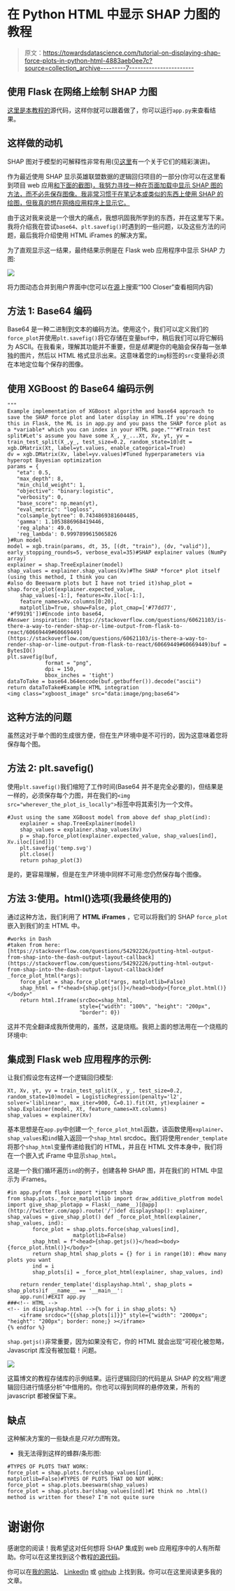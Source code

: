 # 在 Python HTML 中显示 SHAP 力图的教程

> 原文：<https://towardsdatascience.com/tutorial-on-displaying-shap-force-plots-in-python-html-4883aeb0ee7c?source=collection_archive---------7----------------------->

## 使用 Flask 在网络上绘制 SHAP 力图

[这里是本教程的](https://github.com/yi-ye-zhi-qiu/shaphtml)源代码，这样你就可以跟着做了，你可以运行`app.py`来查看结果。

## 这样做的动机

SHAP 图对于模型的可解释性非常有用(见[这里](https://www.youtube.com/watch?v=ngOBhhINWb8)有一个关于它们的精彩演讲)。

作为最近使用 SHAP 显示英雄联盟数据的逻辑回归项目的一部分(你可以在这里看到项目 web 应用[和下面的截图)，我努力寻找一种在页面加载中显示 SHAP 图的方法，而不必先保存图像。我非常习惯于在笔记本或类似的东西上使用 SHAP 的绘图，但我真的想在网络应用程序上显示它。](http://liamisaacs.com/league)

由于这对我来说是一个很大的痛点，我想巩固我所学到的东西，并在这里写下来。我将介绍我在尝试`base64`、`plt.savefig()`时遇到的一些问题，以及这些方法的问题，最后我将介绍使用 HTML iFrames 的解决方案。

为了直观显示这一结果，最终结果示例是在 Flask web 应用程序中显示 SHAP 力图:

![](img/1b7e633a5c3b130c6138a70316667dab.png)

将力图动态合并到用户界面中(您可以在[源](http://liamisaacs.com/league)上搜索“100 Closer”查看相同内容)

## 方法 1: Base64 编码

Base64 是一种二进制到文本的编码方法。使用这个，我们可以定义我们的`force_plot`并使用`plt.savefig()`将它存储在变量`buf`中，稍后我们可以将它解码为 ASCII。在我看来，理解其功能并不重要，但是*结果*是你的电脑会保存每一张单独的图片，然后以 HTML 格式显示出来。这意味着您的`img`标签的`src`变量将必须在本地定位每个保存的图像。

## 使用 XGBoost 的 Base64 编码示例

```
"""
Example implementation of XGBoost algorithm and base64 approach to save the SHAP force plot and later display in HTML.If you're doing this in Flask, the ML is in app.py and you pass the SHAP force plot as a *variable* which you can index in your HTML page."""#Train test split#Let's assume you have some X_, y_...Xt, Xv, yt, yv = train_test_split(X_,y_, test_size=0.2, random_state=10)dt = xgb.DMatrix(Xt, label=yt.values, enable_categorical=True)
dv = xgb.DMatrix(Xv, label=yv.values)#Tuned hyperparameters via hyperopt Bayesian optimization
params = {
   "eta": 0.5,
   "max_depth": 8,
   "min_child_weight": 1,
   "objective": "binary:logistic",
   "verbosity": 0,
   "base_score": np.mean(yt),
   "eval_metric": "logloss",
   "colsample_bytree": 0.7434869381604485,
   'gamma': 1.1053886968419446,
   'reg_alpha': 49.0,
   'reg_lambda': 0.9997899615065826
}#Run model
model = xgb.train(params, dt, 35, [(dt, "train"), (dv, "valid")], early_stopping_rounds=5, verbose_eval=35)#SHAP explainer values (NumPy array)
explainer = shap.TreeExplainer(model)
shap_values = explainer.shap_values(Xv)#The SHAP *force* plot itself (using this method, I think you can 
#also do Beeswarm plots but I have not tried it)shap_plot = shap.force_plot(explainer.expected_value, 
    shap_values[-1:], features=Xv.iloc[-1:], 
    feature_names=Xv.columns[0:20],
    matplotlib=True, show=False, plot_cmap=['#77dd77', '#f99191'])#Encode into base64,
#Answer inspiration: [https://stackoverflow.com/questions/60621103/is-there-a-way-to-render-shap-or-lime-output-from-flask-to-react/60669449#60669449](https://stackoverflow.com/questions/60621103/is-there-a-way-to-render-shap-or-lime-output-from-flask-to-react/60669449#60669449)buf = BytesIO()
plt.savefig(buf,
            format = "png",
            dpi = 150,
            bbox_inches = 'tight')
dataToTake = base64.b64encode(buf.getbuffer()).decode("ascii")
return dataToTake#Example HTML integration
<img class="xgboost_image" src="data:image/png;base64">
```

## 这种方法的问题

虽然这对于单个图的生成很方便，但在生产环境中是不可行的，因为这意味着您将保存每个图。

## 方法 2: plt.savefig()

使用`plt.savefig()`我们缩短了工作时间(Base64 并不是完全必要的)，但结果是一样的，必须保存每个力图，并在我们的`<img src="wherever_the_plot_is_locally">`标签中将其索引为一个文件。

```
#Just using the same XGBoost model from above def shap_plot(ind): 
    explainer = shap.TreeExplainer(model)
    shap_values = explainer.shap_values(Xv)
    p = shap.force_plot(explainer.expected_value, shap_values[ind], Xv.iloc[[ind]])
    plt.savefig('temp.svg')
    plt.close()
    return pshap_plot(3)
```

是的，更容易理解，但是在生产环境中同样不可用:您仍然保存每个图像。

## 方法 3:使用。html()选项(我最终使用的)

通过这种方法，我们利用了 **HTML iFrames** ，它可以将我们的 SHAP `force_plot`嵌入到我们的主 HTML 中。

```
#works in Dash
#taken from here: [https://stackoverflow.com/questions/54292226/putting-html-output-from-shap-into-the-dash-output-layout-callback](https://stackoverflow.com/questions/54292226/putting-html-output-from-shap-into-the-dash-output-layout-callback)def _force_plot_html(*args):
    force_plot = shap.force_plot(*args, matplotlib=False)
    shap_html = f"<head>{shap.getjs()}</head><body>{force_plot.html()}</body>"
    return html.Iframe(srcDoc=shap_html,
                       style={"width": "100%", "height": "200px", 
                       "border": 0})
```

这并不完全翻译成我所使用的，虽然，这是烧瓶。我把上面的想法用在一个烧瓶的环境中:

## 集成到 Flask web 应用程序的示例:

让我们假设您有这样一个逻辑回归模型:

```
Xt, Xv, yt, yv = train_test_split(X_, y_, test_size=0.2, random_state=10)model = LogisticRegression(penalty='l2', solver='liblinear', max_iter=900, C=0.1).fit(Xt, yt)explainer = shap.Explainer(model, Xt, feature_names=Xt.columns)
shap_values = explainer(Xv)
```

基本思想是在`app.py`中创建一个`_force_plot_html`函数，该函数使用`explainer`、`shap_values`和`ind`输入返回一个`shap_html` srcdoc。我们将使用`render_template`将那个`shap_html`变量传递给我们的 HTML，并且在 HTML 文件本身中，我们将在一个嵌入式 iFrame 中显示`shap_html`。

这是一个我们循环遍历`ind`的例子，创建各种 SHAP 图，并在我们的 HTML 中显示为 iFrames。

```
#in app.pyfrom flask import *import shap
from shap.plots._force_matplotlib import draw_additive_plotfrom model import give_shap_plotapp = Flask(__name__)[@app](http://twitter.com/app).route('/')def displayshap(): explainer, shap_values = give_shap_plot() def _force_plot_html(explainer, shap_values, ind):
        force_plot = shap.plots.force(shap_values[ind], 
                     matplotlib=False)
        shap_html = f"<head>{shap.getjs()}</head><body>{force_plot.html()}</body>"
        return shap_html shap_plots = {} for i in range(10): #how many plots you want
        ind = i
        shap_plots[i] = _force_plot_html(explainer, shap_values, ind)

    return render_template('displayshap.html', shap_plots = shap_plots)if __name__ == '__main__':
    app.run()#EXIT app.py
###<!-- HTML -->
<!-- in displayshap.html -->{% for i in shap_plots: %}
    <iframe srcdoc="{{shap_plots[i]}}" style={"width": "2000px"; "height": "200px"; border: none;} ></iframe>
{% endfor %}
```

`shap.getjs()`非常重要，因为如果没有它，你的 HTML 就会出现“可视化被忽略，Javascript 库没有被加载！问题。

![](img/e2e565dfff47b3827b9b3062cc7581ba.png)

这篇博文的教程存储库的示例结果。运行逻辑回归的代码是从 SHAP 的文档“用逻辑回归进行情感分析”中借用的。你也可以得到同样的悬停效果，所有的 javascript 都被保留下来。

## 缺点

这种解决方案的一些缺点是*只对力图*有效。

*   我无法得到这样的蜂群/条形图:

```
#TYPES OF PLOTS THAT WORK: 
force_plot = shap.plots.force(shap_values[ind], matplotlib=False)#TYPES OF PLOTS THAT DO NOT WORK:
force_plot = shap.plots.beeswarm(shap_values)
force_plot = shap.plots.bar(shap_values[ind])#I think no .html() method is written for these? I'm not quite sure
```

# 谢谢你

感谢您的阅读！我希望这对任何想将 SHAP 集成到 web 应用程序中的人有所帮助。你可以在这里找到这个教程[的源代码](https://github.com/yi-ye-zhi-qiu/shaphtml)。

你可以在[我的网站](http://liamisaacs.com/)、 [LinkedIn](https://www.linkedin.com/in/liam-isaacs-7018b9197/) 或 [github](https://github.com/yi-ye-zhi-qiu) 上找到我。你可以在这里阅读更多我的文章。